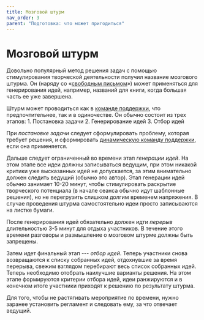 ```yaml
---
title: Мозговой штурм
nav_order: 3
parent: "Подготовка: что может пригодиться"
---
```



# Мозговой штурм

Довольно популярный метод решения задач с помощью стимулирования
творческой деятельности получил название мозгового штурма.  Он (наряду
со «[свободным письмом](FIXME:)») может применяться для генерирования
идей, например, названий для книги, когда большая часть ее уже
завершена.

Штурм может проводиться как в [команде поддержки](FIXME:), что
предпочтительнее, так и в одиночестве.  Он обычно состоит из трех
этапов: 1. Постановка задачи 2. Генерирование идей 3. Отбор идей

При *постановке задачи* следует сформулировать проблему, которая
требует решения, и сформировать [динамическую команду
поддержки](FIXME:), если она применяется.

Дальше следует ограниченный во времени этап *генерации идей*.  На этом
этапе все идеи должны записываться ведущим, при этом никакой критики
уже высказанных идей не допускается, за этим внимательно должен
следить ведущий (обычно это автор).  Этап генерации идей обычно
занимает 10-20 минут, чтобы стимулировать раскрытие творческого
потенциала (в начале сеанса обычно идут шаблонные решения), но не
перегрузить слишком долгим временем напряжения.  В случае проведения
штурма самостоятельно идеи просто записываются на листке бумаги.

После генерирования идей обязательно должен идти *перерыв*
длительностью 3-5 минут для отдыха участников.  В течение этого
времени разговоры и размышление о мозговом штурме должны быть
запрещены.

Затем идет финальный этап --- *отбор идей*.  Теперь участники снова
возвращаются к списку собранных идей, отдохнувшие за время перерыва,
свежим взглядом перебирают весь список собранных идей.  Теперь
необходимо отобрать наилучшие варианты решения.  На этом этапе
формируются критерии отбора идей, идеи ранжируются и в конечном итоге
участники приходят к решению по результату штурма.

Для того, чтобы не растягивать мероприятие по времени, нужно заранее
установить регламент и следовать ему, за что отвечает ведущий.
